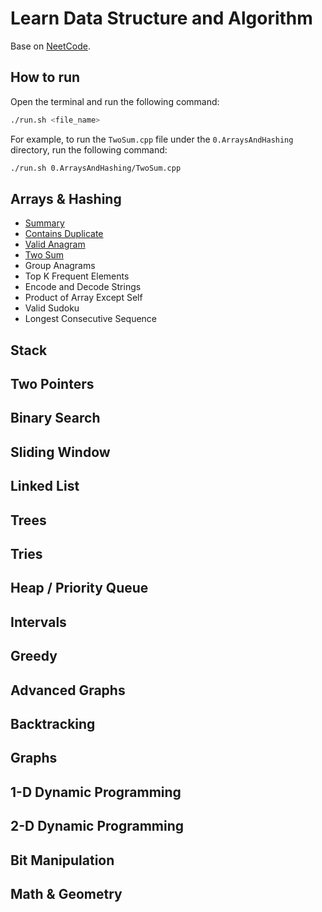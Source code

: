 # Learn Data Structure and Algorithm

Base on [NeetCode](https://neetcode.io/roadmap).

## How to run

Open the terminal and run the following command:

```bash
./run.sh <file_name>
```

For example, to run the `TwoSum.cpp` file under the `0.ArraysAndHashing` directory, run the following command:

```bash
./run.sh 0.ArraysAndHashing/TwoSum.cpp
```

## Arrays & Hashing

- [Summary](./0.ArraysAndHashing/0.Summary.md)
- [Contains Duplicate](./0.ArraysAndHashing/ContainsDuplicate.cpp)
- [Valid Anagram](./0.ArraysAndHashing/ValidAnagram.cpp)
- [Two Sum](./0.ArraysAndHashing/TwoSum.cpp)
- Group Anagrams
- Top K Frequent Elements
- Encode and Decode Strings
- Product of Array Except Self
- Valid Sudoku
- Longest Consecutive Sequence

## Stack

## Two Pointers

## Binary Search

## Sliding Window

## Linked List

## Trees

## Tries

## Heap / Priority Queue

## Intervals

## Greedy

## Advanced Graphs

## Backtracking

## Graphs

## 1-D Dynamic Programming

## 2-D Dynamic Programming

## Bit Manipulation

## Math & Geometry
